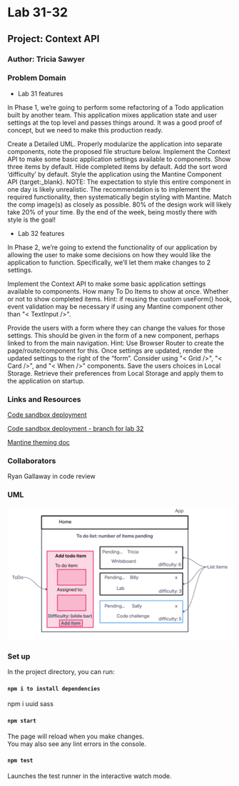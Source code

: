 # Lab 31-32

## Project: Context API

### Author: Tricia Sawyer

### Problem Domain

- Lab 31 features

In Phase 1, we’re going to perform some refactoring of a Todo application built by another team. This application mixes application state and user settings at the top level and passes things around. It was a good proof of concept, but we need to make this production ready.

Create a Detailed UML.
Properly modularize the application into separate components, note the proposed file structure below.
Implement the Context API to make some basic application settings available to components.
Show three items by default.
Hide completed items by default.
Add the sort word ‘difficulty’ by default.
Style the application using the Mantine Component API {target:_blank}.
NOTE: The expectation to style this entire component in one day is likely unrealistic. The recommendation is to implement the required functionality, then systematically begin styling with Mantine. Match the comp image(s) as closely as possible. 80% of the design work will likely take 20% of your time. By the end of the week, being mostly there with style is the goal!

- Lab 32 features

In Phase 2, we’re going to extend the functionality of our application by allowing the user to make some decisions on how they would like the application to function. Specifically, we’ll let them make changes to 2 settings.

Implement the Context API to make some basic application settings available to components.
How many To Do Items to show at once.
Whether or not to show completed items.
Hint: if reusing the custom useForm() hook, event validation may be necessary if using any Mantine component other </br>
than "< TextInput />".

Provide the users with a form where they can change the values for those settings.
This should be given in the form of a new component, perhaps linked to from the main navigation.
Hint: Use Browser Router to create the page/route/component for this.
Once settings are updated, render the updated settings to the right of the “form”. Consider using "< Grid />", "< Card />", and "< When />" components.
Save the users choices in Local Storage.
Retrieve their preferences from Local Storage and apply them to the application on startup.

### Links and Resources

[Code sandbox deployment](https://37pthk-3000.csb.app/)

[Code sandbox deployment - branch for lab 32](https://3zlv3x-3000.csb.app/)

[Mantine theming doc](https://mantine.dev/theming/colors/)

### Collaborators

Ryan Gallaway in code review

### UML

![UML](./assets/lab31-UML.png)

### Set up

In the project directory, you can run:

#### `npm i to install dependencies`

npm i uuid sass

#### `npm start`

The page will reload when you make changes.\
You may also see any lint errors in the console.

#### `npm test`

Launches the test runner in the interactive watch mode.
